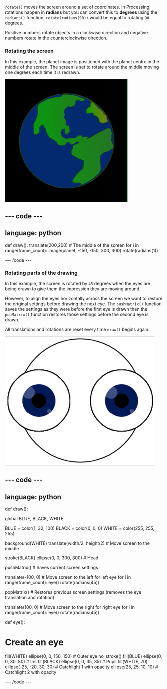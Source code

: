 
`rotate()` moves the screen around a set of coordinates. In Processing, rotations happen in **radians** but you can convert this to **degrees** using the `radians()` function, `rotate(radians(90))` would be equal to rotating `90` degrees.

Positive numbers rotate objects in a clockwise direction and negative numbers rotate in the counterclockwise direction.

### Rotating the screen

In this example, the planet image is positioned with the planet centre in the middle of the screen. The screen is set to rotate around the middle moving one degrees each time it is redrawn.

![The output area with a planet rotating around the centre](images/rotate_planet.gif)

--- code ---
---
language: python
---

def draw(): translate(200,200) # The middle of the screen for i in range(frame_count): image(planet, -150, -150, 300, 300) rotate(radians(1))

--- /code ---

### Rotating parts of the drawing

In this example, the screen is rotated by `45` degrees when the eyes are being drawn to give them the impression they are moving around.

However, to align the eyes horizontally across the screen we want to restore the original settings before drawing the next eye. The `pushMatrix()` function saves the settings as they were before the first eye is drawn then the `popMatrix()` function restores those settings before the second eye is drawn.

All translations and rotations are reset every time `draw()` begins again.

![The output area with a moving image showing a rotating eye made of circles](images/rotate_eyes.gif)

--- code ---
---
language: python
---

def draw():

  global BLUE, BLACK, WHITE

  BLUE = color(1, 32, 100) BLACK = color(0, 0, 0) WHITE = color(255, 255, 255)

  background(WHITE) translate(width/2, height/2) # Move screen to the middle

  stroke(BLACK) ellipse(0, 0, 300, 300) # Head

  pushMatrix() # Saves current screen settings

  translate(-100, 0) # Move screen to the left for left eye for i in range(frame_count): eye() rotate(radians(45))

  popMatrix() # Restores previous screen settings (removes the eye translation and rotation)

  translate(100, 0) # Move screen to the right for right eye for i in range(frame_count): eye() rotate(radians(45))

def eye():

# Create an eye
  fill(WHITE) ellipse(0, 0, 150, 150) # Outer eye no_stroke() fill(BLUE) ellipse(0, 0, 80, 80) # Iris fill(BLACK) ellipse(0, 0, 35, 35) # Pupil fill(WHITE, 70) ellipse(-25, -20, 30, 30) # Catchlight 1 with opacity ellipse(25, 25, 10, 10) # Catchlight 2 with opacity

--- /code ---
